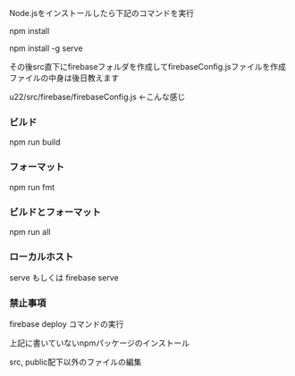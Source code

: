 Node.jsをインストールしたら下記のコマンドを実行

npm install

npm install -g serve

その後src直下にfirebaseフォルダを作成してfirebaseConfig.jsファイルを作成 ファイルの中身は後日教えます

u22/src/firebase/firebaseConfig.js <-こんな感じ


### ビルド
npm run build

### フォーマット
npm run fmt

### ビルドとフォーマット
npm run all

### ローカルホスト
serve もしくは firebase serve

### 禁止事項
firebase deploy コマンドの実行

上記に書いていないnpmパッケージのインストール

src, public配下以外のファイルの編集
